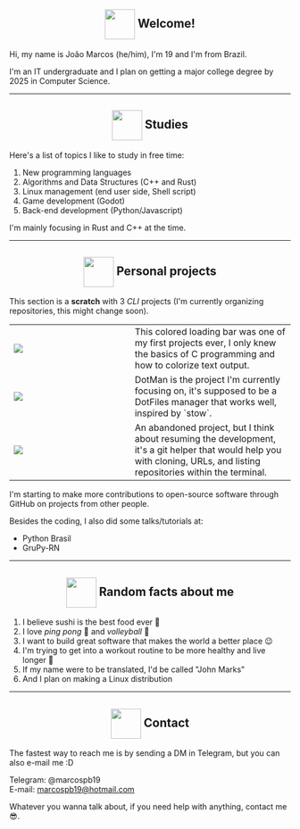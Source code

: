 <!--
  Images links:
    Godot Glasses:     https://i.imgur.com/i4aFkdF.png
    Godot Thinking:    https://i.imgur.com/ekBkvJA.png
    Godot Thumbs Up:   https://i.imgur.com/drB0jSb.png
    Godot Sunglasses:  https://i.imgur.com/Y65KVTs.png
    Godot Wink:        https://i.imgur.com/myYgqBu.png
-->


<!-- Welcome -->
<h2 align="center"><img align="center" src="https://i.imgur.com/i4aFkdF.png" height="54px" />  Welcome!</h2>

Hi, my name is João Marcos (he/him), I'm 19 and I'm from Brazil.

I'm an IT undergraduate and I plan on getting a major college degree by 2025 in Computer Science.

---
<!-- Study -->
<h2 align="center"><img align="center" src="https://i.imgur.com/ekBkvJA.png" height="54px" />  Studies</h2>

Here's a list of topics I like to study in free time:
1. New programming languages
2. Algorithms and Data Structures (C++ and Rust)
3. Linux management (end user side, Shell script)
4. Game development (Godot)
5. Back-end development (Python/Javascript)

I'm mainly focusing in Rust and C++ at the time.

---
<!-- Personal Projects -->
<h2 align="center"><img align="center" src="https://i.imgur.com/drB0jSb.png" height="54px" />  Personal projects</h2>

This section is a **scratch** with 3 _CLI_ projects (I'm currently organizing repositories, this might change soon).

<table>
  <tr>
    <td width="43%"><a href="https://github.com/marcospb19/loadingnewyear"><img src="https://github-readme-stats.vercel.app/api/pin/?username=marcospb19&repo=loadingnewyear" /></a></td>
    <td>
        This colored loading bar was one of my first projects ever, I only knew the basics of C programming and how to colorize text output.
    </td>
  </tr>

  <tr>
    <td><a href="https://github.com/marcospb19/dotman"><img src="https://github-readme-stats.vercel.app/api/pin/?username=marcospb19&repo=dotman" /></a></td>
    <td>
        DotMan is the project I'm currently focusing on, it's supposed to be a DotFiles manager that works well, inspired by `stow`.
    </td>
  </tr>

  <tr>
    <td><a href="https://github.com/marcospb19/gitao"><img src="https://github-readme-stats.vercel.app/api/pin/?username=marcospb19&repo=gitao" /></a></td>
    <td>
        An abandoned project, but I think about resuming the development, it's a git helper that would help you with cloning, URLs, and listing repositories within the terminal.
    </td>
  </tr>
</table>

I'm starting to make more contributions to open-source software through GitHub on projects from other people.

Besides the coding, I also did some talks/tutorials at:
- Python Brasil
- GruPy-RN

---
<!-- Random facts about me -->
<h2 align="center"><img align="center" src="https://i.imgur.com/Y65KVTs.png" height="54px" />  Random facts about me</h2>

1. I believe sushi is the best food ever 🍣
2. I love _ping pong_ 🏓 and _volleyball_ 🏐
3. I want to build great software that makes the world a better place 😉
4. I'm trying to get into a workout routine to be more healthy and live longer 🙂
6. If my name were to be translated, I'd be called "John Marks"
5. And I plan on making a Linux distribution


---
<!-- Contact -->
<h2 align="center"><img align="center" src="https://i.imgur.com/myYgqBu.png" height="54px" />  Contact</h2>

The fastest way to reach me is by sending a DM in Telegram, but you can also e-mail me :D

Telegram: @marcospb19 \
E-mail: marcospb19@hotmail.com

Whatever you wanna talk about, if you need help with anything, contact me 😎.
